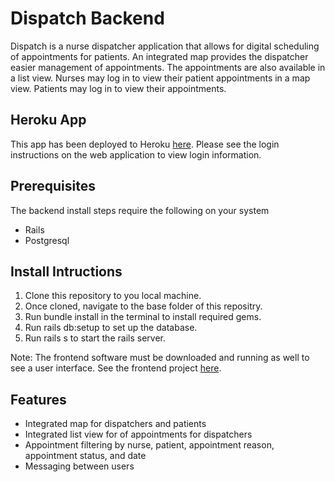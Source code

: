 # Dispatch Backend
Dispatch is a nurse dispatcher application that allows for digital scheduling of appointments for patients. An integrated map provides the dispatcher easier management of appointments. The appointments are also available in a list view. Nurses may log in to view their patient appointments in a map view. Patients may log in to view their appointments.


## Heroku App
This app has been deployed to Heroku [here](https://dispatch-app-front.herokuapp.com/). Please see the login instructions on the web application to view login information.


## Prerequisites
The backend install steps require the following on your system
* Rails
* Postgresql


## Install Intructions
1. Clone this repository to you local machine.
2. Once cloned, navigate to the base folder of this repositry.
3. Run bundle install in the terminal to install required gems.
4. Run rails db:setup to set up the database.
5. Run rails s to start the rails server.

Note: The frontend software must be downloaded and running as well to see a user interface. See the frontend project [here](https://github.com/hoobie4792/dispatch-frontend).


## Features
* Integrated map for dispatchers and patients
* Integrated list view for of appointments for dispatchers
* Appointment filtering by nurse, patient, appointment reason, appointment status, and date
* Messaging between users